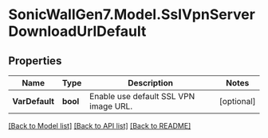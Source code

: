 # SonicWallGen7.Model.SslVpnServerDownloadUrlDefault

## Properties

Name | Type | Description | Notes
------------ | ------------- | ------------- | -------------
**VarDefault** | **bool** | Enable use default SSL VPN image URL. | [optional] 

[[Back to Model list]](../README.md#documentation-for-models) [[Back to API list]](../README.md#documentation-for-api-endpoints) [[Back to README]](../README.md)

